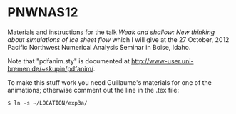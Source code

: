 PNWNAS12
============

Materials and instructions for the talk *Weak and shallow: New thinking about simulations of ice sheet flow* which I will give at the 27 October, 2012 Pacific Northwest Numerical Analysis Seminar in Boise, Idaho.

Note that "pdfanim.sty" is documented at http://www-user.uni-bremen.de/~skupin/pdfanim/.

To make this stuff work you need Guillaume's materials for one of the animations; otherwise comment out the line in the .tex file:

    $ ln -s ~/LOCATION/exp3a/

